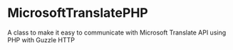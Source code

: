 # MicrosoftTranslatePHP
A class to make it easy to communicate with Microsoft Translate API using PHP with Guzzle HTTP
